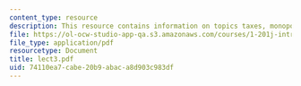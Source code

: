 ```yaml
---
content_type: resource
description: This resource contains information on topics taxes, monopolies and stakeholders.
file: https://ol-ocw-studio-app-qa.s3.amazonaws.com/courses/1-201j-introduction-to-transportation-systems-fall-2006/74110ea7cabe20b9abaca8d903c983df_lect3.pdf
file_type: application/pdf
resourcetype: Document
title: lect3.pdf
uid: 74110ea7-cabe-20b9-abac-a8d903c983df
---
```

